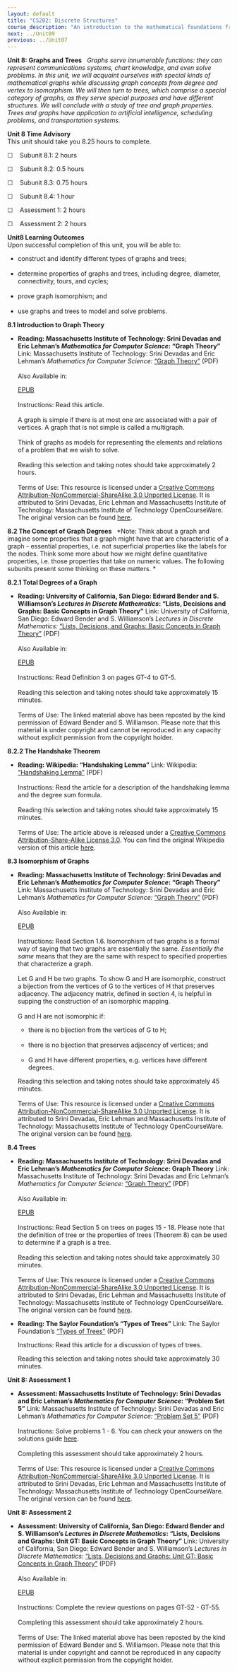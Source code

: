 ```yaml
---
layout: default
title: "CS202: Discrete Structures"
course_description: "An introduction to the mathematical foundations from discrete mathematics that are used for analyzing computer algorithms for correctness and performance. This course introduces models of computation, including finite state machines and Turing machines."
next: ../Unit09
previous: ../Unit07
---
```

**Unit 8: Graphs and Trees** <span id="8"></span> 
*Graphs serve innumerable functions: they can represent communications
systems, chart knowledge, and even solve problems. In this unit, we will
acquaint ourselves with special kinds of mathematical graphs while
discussing graph concepts from degree and vertex to isomorphism. We will
then turn to trees, which comprise a special category of graphs, as they
serve special purposes and have different structures. We will conclude
with a study of tree and graph properties. Trees and graphs have
application to artificial intelligence, scheduling problems, and
transportation systems.*

**Unit 8 Time Advisory**  
This unit should take you 8.25 hours to complete.  
  
 ☐    Subunit 8.1: 2 hours  
  
 ☐    Subunit 8.2: 0.5 hours  
  
 ☐    Subunit 8.3: 0.75 hours  
  
 ☐    Subunit 8.4: 1 hour  
  
 ☐    Assessment 1: 2 hours  
  
 ☐    Assessment 2: 2 hours

**Unit8 Learning Outcomes**  
Upon successful completion of this unit, you will be able to:  
-   construct and identify different types of graphs and trees;  
      
-   determine properties of graphs and trees, including degree,
    diameter, connectivity, tours, and cycles;  
      
-   prove graph isomorphism; and  
      
-   use graphs and trees to model and solve problems.

**8.1 Introduction to Graph Theory** <span id="8.1"></span> 
-   **Reading: Massachusetts Institute of Technology: Srini Devadas and
    Eric Lehman’s *Mathematics for Computer Science*: “Graph Theory”**
    Link: Massachusetts Institute of Technology: Srini Devadas and Eric
    Lehman’s *Mathematics for Computer Science:* [“Graph
    Theory”](http://www.saylor.org/site/wp-content/uploads/2011/09/CS202-Graphs1-Srini-Devadas.pdf) (PDF)  
        
     Also Available in:  

    [EPUB](http://www.saylor.org/site/wp-content/uploads/2011/09/CS202-Graphs1-Srini-Devadas.epub)  
        
     Instructions: Read this article.  
        
     A graph is simple if there is at most one arc associated with a
    pair of vertices. A graph that is not simple is called a
    multigraph.  
        
     Think of graphs as models for representing the elements and
    relations of a problem that we wish to solve.  
        
     Reading this selection and taking notes should take approximately 2
    hours.  
        
     Terms of Use: This resource is licensed under a [Creative Commons
    Attribution-NonCommercial-ShareAlike 3.0 Unported
    License](http://creativecommons.org/licenses/by-nc-sa/3.0/). It is
    attributed to Srini Devadas, Eric Lehman and Massachusetts Institute
    of Technology: Massachusetts Institute of Technology OpenCourseWare.
    The original version can be found
    [here](http://ocw.mit.edu/courses/electrical-engineering-and-computer-science/6-042j-mathematics-for-computer-science-spring-2005/).

**8.2 The Concept of Graph Degrees** <span id="8.2"></span> 
*Note: Think about a graph and imagine some properties that a graph
might have that are characteristic of a graph - essential properties,
i.e. not superficial properties like the labels for the nodes. Think
some more about how we might define quantitative properties, i.e. those
properties that take on numeric values. The following subunits present
some thinking on these matters. *

**8.2.1 Total Degrees of a Graph** <span id="8.2.1"></span> 
-   **Reading: University of California, San Diego: Edward Bender and S.
    Williamson’s *Lectures in Discrete Mathematics*: “Lists, Decisions
    and Graphs: Basic Concepts in Graph Theory”**
    Link: University of California, San Diego: Edward Bender and S.
    Williamson’s *Lectures in Discrete Mathematics:* [“Lists, Decisions,
    and Graphs: Basic Concepts in Graph
    Theory”](http://www.saylor.org/site/wp-content/uploads/2011/09/CS202-Graph-Theory-GT-Edward-Bender.pdf) (PDF)  
        
     Also Available in:  

    [EPUB](http://www.saylor.org/site/wp-content/uploads/2011/09/CS202-Graph-Theory-GT-Edward-Bender.epub)  
        
     Instructions: Read Definition 3 on pages GT-4 to GT-5.  
        
     Reading this selection and taking notes should take approximately
    15 minutes.  
        
     Terms of Use: The linked material above has been reposted by the
    kind permission of Edward Bender and S. Williamson. Please note that
    this material is under copyright and cannot be reproduced in any
    capacity without explicit permission from the copyright holder. 

**8.2.2 The Handshake Theorem** <span id="8.2.2"></span> 
-   **Reading: Wikipedia: “Handshaking Lemma”**
    Link: Wikipedia: [“Handshaking
    Lemma”](http://www.saylor.org/site/wp-content/uploads/2011/06/Handshaking-lemma.pdf) (PDF)  
        
     Instructions: Read the article for a description of the handshaking
    lemma and the degree sum formula.  
        
     Reading this selection and taking notes should take approximately
    15 minutes.  
        
     Terms of Use: The article above is released under a [Creative
    Commons Attribution-Share-Alike License
    3.0](http://creativecommons.org/licenses/by-sa/3.0/). You can find
    the original Wikipedia version of this article
    [here](http://en.wikipedia.org/wiki/Handshake_lemma).

**8.3 Isomorphism of Graphs** <span id="8.3"></span> 
-   **Reading: Massachusetts Institute of Technology: Srini Devadas and
    Eric Lehman’s *Mathematics for Computer Science*: “Graph Theory”**
    Link: Massachusetts Institute of Technology: Srini Devadas and Eric
    Lehman’s *Mathematics for Computer Science:* [“Graph
    Theory”](http://www.saylor.org/site/wp-content/uploads/2011/09/CS202-Graphs1-Srini-Devadas.pdf) (PDF)  
        
     Also Available in:  

    [EPUB](http://www.saylor.org/site/wp-content/uploads/2011/09/CS202-Graphs1-Srini-Devadas.epub)  
        
     Instructions: Read Section 1.6. Isomorphism of two graphs is a
    formal way of saying that two graphs are essentially the same.
    *Essentially the same* means that they are the same with respect to
    specified properties that characterize a graph.  
        
     Let G and H be two graphs. To show G and H are isomorphic,
    construct a bijection from the vertices of G to the vertices of H
    that preserves adjacency. The adjacency matrix, defined in section
    4, is helpful in supping the construction of an isomorphic
    mapping.  
        
     G and H are not isomorphic if:

    -   there is no bijection from the vertices of G to H;  
          
    -   there is no bijection that preserves adjacency of vertices;
        and  
          
    -   G and H have different properties, e.g. vertices have different
        degrees.

    Reading this selection and taking notes should take approximately 45
    minutes.  
        
     Terms of Use: This resource is licensed under a [Creative Commons
    Attribution-NonCommercial-ShareAlike 3.0 Unported
    License](http://creativecommons.org/licenses/by-nc-sa/3.0/). It is
    attributed to Srini Devadas, Eric Lehman and Massachusetts Institute
    of Technology: Massachusetts Institute of Technology OpenCourseWare.
    The original version can be found
    [here](http://ocw.mit.edu/courses/electrical-engineering-and-computer-science/6-042j-mathematics-for-computer-science-spring-2005/).

**8.4 Trees** <span id="8.4"></span> 
-   **Reading: Massachusetts Institute of Technology: Srini Devadas and
    Eric Lehman’s *Mathematics for Computer Science*: Graph Theory**
    Link: Massachusetts Institute of Technology: Srini Devadas and Eric
    Lehman’s *Mathematics for Computer Science:* [“Graph
    Theory”](http://www.saylor.org/site/wp-content/uploads/2011/09/CS202-Graphs1-Srini-Devadas.pdf) (PDF)  
        
     Also Available in:  

    [EPUB](http://www.saylor.org/site/wp-content/uploads/2011/09/CS202-Graphs1-Srini-Devadas.epub)  
        
     Instructions: Read Section 5 on trees on pages 15 - 18. Please note
    that the definition of tree or the properties of trees (Theorem 8)
    can be used to determine if a graph is a tree.  
        
     Reading this selection and taking notes should take approximately
    30 minutes.  
        
     Terms of Use: This resource is licensed under a [Creative Commons
    Attribution-NonCommercial-ShareAlike 3.0 Unported
    License](http://creativecommons.org/licenses/by-nc-sa/3.0/). It is
    attributed to Srini Devadas, Eric Lehman and Massachusetts Institute
    of Technology: Massachusetts Institute of Technology OpenCourseWare.
    The original version can be found
    [here](http://ocw.mit.edu/courses/electrical-engineering-and-computer-science/6-042j-mathematics-for-computer-science-spring-2005/).

-   **Reading: The Saylor Foundation’s “Types of Trees”**
    Link: The Saylor Foundation’s [“Types of
    Trees”](http://www.saylor.org/site/wp-content/uploads/2013/07/CS202-Subunit-8.4-Types-of-Trees_FINAL.pdf) (PDF)  
      
     Instructions: Read this article for a discussion of types of trees.
       
      
     Reading this selection and taking notes should take approximately
    30 minutes.

**Unit 8: Assessment 1** <span id="8.5"></span> 
-   **Assessment: Massachusetts Institute of Technology: Srini Devadas
    and Eric Lehman’s *Mathematics for Computer Science*: “Problem Set
    5”**
    Link: Massachusetts Institute of Technology: Srini Devadas and Eric
    Lehman’s *Mathematics for Computer Science:* [“Problem Set
    5”](http://www.saylor.org/site/wp-content/uploads/2012/07/Problem-Set-5-Questions.pdf) (PDF)  
        
     Instructions: Solve problems 1 - 6. You can check your answers on
    the solutions guide
    [here](http://www.saylor.org/site/wp-content/uploads/2012/07/Problem-Set-5-Solutions.pdf).  
        
     Completing this assessment should take approximately 2 hours.  
        
     Terms of Use: This resource is licensed under a [Creative Commons
    Attribution-NonCommercial-ShareAlike 3.0 Unported
    License](http://creativecommons.org/licenses/by-nc-sa/3.0/). It is
    attributed to Srini Devadas, Eric Lehman and Massachusetts Institute
    of Technology: Massachusetts Institute of Technology OpenCourseWare.
    The original version can be found
    [here](http://ocw.mit.edu/courses/electrical-engineering-and-computer-science/6-042j-mathematics-for-computer-science-spring-2005/).

**Unit 8: Assessment 2** <span id="8.6"></span> 
-   **Assessment: University of California, San Diego: Edward Bender and
    S. Williamson’s *Lectures in Discrete Mathematics*: “Lists,
    Decisions and Graphs: Unit GT: Basic Concepts in Graph Theory”**
    Link: University of California, San Diego: Edward Bender and S.
    Williamson’s *Lectures in Discrete Mathematics:* [“Lists, Decisions
    and Graphs: Unit GT: Basic Concepts in Graph
    Theory”](http://www.saylor.org/site/wp-content/uploads/2011/09/CS202-Graph-Theory-GT-Edward-Bender.pdf) (PDF)  
        
     Also Available in:  

    [EPUB](http://www.saylor.org/site/wp-content/uploads/2011/09/CS202-Decision-Trees-and-Recursion-DT-Edward-Bender1.epub)  
        
     Instructions: Complete the review questions on pages GT-52 -
    GT-55.  
        
     Completing this assessment should take approximately 2 hours.  
        
     Terms of Use: The linked material above has been reposted by the
    kind permission of Edward Bender and S. Williamson. Please note that
    this material is under copyright and cannot be reproduced in any
    capacity without explicit permission from the copyright holder.



